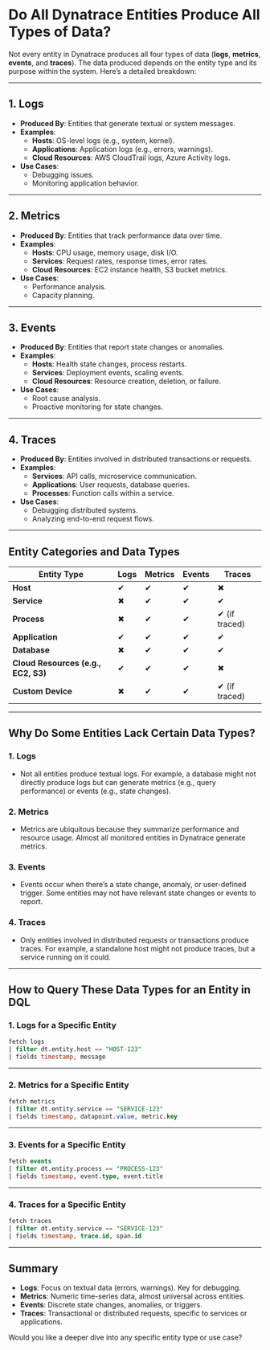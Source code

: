 
# Do All Dynatrace Entities Produce All Types of Data?

Not every entity in Dynatrace produces all four types of data (**logs**, **metrics**, **events**, and **traces**). The data produced depends on the entity type and its purpose within the system. Here’s a detailed breakdown:

---

## **1. Logs**
- **Produced By**: Entities that generate textual or system messages.
- **Examples**:
  - **Hosts**: OS-level logs (e.g., system, kernel).
  - **Applications**: Application logs (e.g., errors, warnings).
  - **Cloud Resources**: AWS CloudTrail logs, Azure Activity logs.
- **Use Cases**:
  - Debugging issues.
  - Monitoring application behavior.

---

## **2. Metrics**
- **Produced By**: Entities that track performance data over time.
- **Examples**:
  - **Hosts**: CPU usage, memory usage, disk I/O.
  - **Services**: Request rates, response times, error rates.
  - **Cloud Resources**: EC2 instance health, S3 bucket metrics.
- **Use Cases**:
  - Performance analysis.
  - Capacity planning.

---

## **3. Events**
- **Produced By**: Entities that report state changes or anomalies.
- **Examples**:
  - **Hosts**: Health state changes, process restarts.
  - **Services**: Deployment events, scaling events.
  - **Cloud Resources**: Resource creation, deletion, or failure.
- **Use Cases**:
  - Root cause analysis.
  - Proactive monitoring for state changes.

---

## **4. Traces**
- **Produced By**: Entities involved in distributed transactions or requests.
- **Examples**:
  - **Services**: API calls, microservice communication.
  - **Applications**: User requests, database queries.
  - **Processes**: Function calls within a service.
- **Use Cases**:
  - Debugging distributed systems.
  - Analyzing end-to-end request flows.

---

## **Entity Categories and Data Types**

| **Entity Type**            | **Logs** | **Metrics** | **Events** | **Traces**       |
|-----------------------------|----------|-------------|------------|------------------|
| **Host**                   | ✔        | ✔           | ✔          | ✖                |
| **Service**                | ✖        | ✔           | ✔          | ✔                |
| **Process**                | ✖        | ✔           | ✔          | ✔ (if traced)    |
| **Application**            | ✔        | ✔           | ✔          | ✔                |
| **Database**               | ✖        | ✔           | ✔          | ✔                |
| **Cloud Resources (e.g., EC2, S3)** | ✔ | ✔           | ✔          | ✖                |
| **Custom Device**          | ✖        | ✔           | ✔          | ✔ (if traced)    |

---

## **Why Do Some Entities Lack Certain Data Types?**

### **1. Logs**
- Not all entities produce textual logs. For example, a database might not directly produce logs but can generate metrics (e.g., query performance) or events (e.g., state changes).

### **2. Metrics**
- Metrics are ubiquitous because they summarize performance and resource usage. Almost all monitored entities in Dynatrace generate metrics.

### **3. Events**
- Events occur when there’s a state change, anomaly, or user-defined trigger. Some entities may not have relevant state changes or events to report.

### **4. Traces**
- Only entities involved in distributed requests or transactions produce traces. For example, a standalone host might not produce traces, but a service running on it could.

---

## **How to Query These Data Types for an Entity in DQL**

### **1. Logs for a Specific Entity**
```sql
fetch logs
| filter dt.entity.host == "HOST-123"
| fields timestamp, message
```

---

### **2. Metrics for a Specific Entity**
```sql
fetch metrics
| filter dt.entity.service == "SERVICE-123"
| fields timestamp, datapoint.value, metric.key
```

---

### **3. Events for a Specific Entity**
```sql
fetch events
| filter dt.entity.process == "PROCESS-123"
| fields timestamp, event.type, event.title
```

---

### **4. Traces for a Specific Entity**
```sql
fetch traces
| filter dt.entity.service == "SERVICE-123"
| fields timestamp, trace.id, span.id
```

---

## **Summary**

- **Logs**: Focus on textual data (errors, warnings). Key for debugging.
- **Metrics**: Numeric time-series data, almost universal across entities.
- **Events**: Discrete state changes, anomalies, or triggers.
- **Traces**: Transactional or distributed requests, specific to services or applications.

Would you like a deeper dive into any specific entity type or use case?
